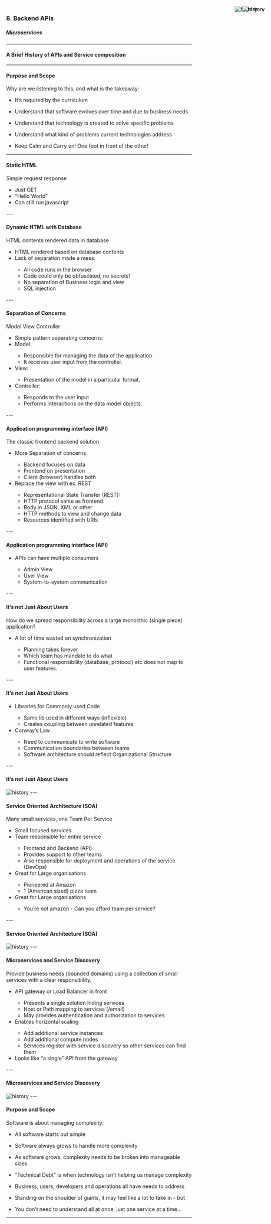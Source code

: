 
### 8. Backend APIs
##### Microservices
---
#### A Brief History of APIs and Service composition
---

#### Purpose and Scope

Why are we listening to this, and what is the takeaway:
* It’s required by the curriculum
* Understand that software evolves over time and due to business needs
* Understand that technology is created to solve specific problems
* Understand what kind of problems current technologies address

* Keep Calm and Carry on! One foot in front of the other!

---

#### Static HTML

<p>Simple request response</p>
<ul>
<li>Just GET</li>
<li>“Hello World”</li>
<li>Can still run javascript</li>
</ul>

<img style="position: absolute; top: 50px; right: 50px;" src="/new/media/backend-api-images/backend-api-8/one.png" alt="history">
---

#### Dynamic HTML with Database

<p>HTML contents rendered data in database</p>
<ul>
<li>HTML rendered based on database contents</li>
<li>Lack of separation made a mess:</li>
<ul>
	<li>All code runs in the browser</li>
	<li>Code could only be obfuscated, no secrets!</li>
	<li>No separation of Business logic and view</li>
	<li>SQL injection</li>
</ul>
</ul>	

<img style="position: absolute; top: 50px; right: 50px;" src="/new/media/backend-api-images/backend-api-8/two.png" alt="history">
---

#### Separation of Concerns

<p>Model View Controller</p>
<ul>
<li>Simple pattern separating concerns:</li>
<li>Model:</li>
<ul>
	<li>Responsible for managing the data of the application.</li> 
	<li>It receives user input from the controller.</li>
</ul>
<li>View:</li>
<ul>
	<li>Presentation of the model in a particular format.</li>
</ul>						
<li>Controller:</li>
<ul>
	<li>Responds to the user input</li> 
	<li>Performs interactions on the data model objects.</li>
</ul>
</ul>

<img style="position: absolute; top: 50px; right: 30px;" src="/new/media/backend-api-images/backend-api-8/three.png" alt="history">
---


#### Application programming interface (API)

<p>The classic frontend backend solution.</p>
<ul>
<li>More Separation of concerns</li>
<ul>
	<li>Backend focuses on data</li>
	<li>Frontend on presentation</li>
	<li>Client (browser) handles  both</li>
</ul>
<li>Replace the view with ex. REST</li>
<ul>
	<li>Representational State Transfer (REST):</li>
	<li>HTTP protocol same as frontend</li>
	<li>Body in JSON, XML or other</li>
	<li>HTTP methods to view and change data</li>
	<li>Resources identified with URIs</li>
</ul>					
</ul>
---

#### Application programming interface (API)

<ul>
<li>APIs can have multiple consumers</li>
<ul>
	<li>Admin View</li>
	<li>User View</li>
	<li>System-to-system communication</li>
</ul>				
</ul>

<img style="position: absolute; top: 50px; right: 30px;" src="/new/media/backend-api-images/backend-api-8/four.png" alt="history">
---



#### It’s not Just About Users

<p>How do we spread responsibility across a large monolithic (single piece) application?</p>

<ul>
<li>A lot of time wasted on synchronization</li>
<ul>
	<li>Planning takes forever</li>
	<li>Which team has mandate to do what</li>
	<li>Functional responsibility (database, protocol) etc does not map to user features.</li>
</ul>				
</ul>
---

#### It’s not Just About Users

<ul>
<li>Libraries for Commonly used Code</li>
<ul>
	<li>Same lib used in different ways (inflexible)</li>
	<li>Creates coupling between unrelated features</li>
</ul>
<li>Conway’s Law</li>
<ul>
	<li>Need to communicate to write software</li>
	<li>Communication boundaries between teams</li>
	<li>Software architecture should reflect Organizational Structure</li>
</ul>	
</ul>
---

#### It’s not Just About Users

<img src="/new/media/backend-api-images/backend-api-8/five.png" alt="history">
---

#### Service Oriented Architecture (SOA)

<p>Many small services, one Team Per Service</p>
<ul>
<li>Small focused services</li>
<li>Team responsible for entire service</li>
<ul>
	<li>Frontend and Backend (API)</li>
	<li>Provides support to other teams</li>
	<li>Also responsible for deployment and operations of the service (DevOps)</li>
</ul>
<li>Great for Large organisations</li>
<ul>
	<li>Pioneered at Amazon</li>
	<li>1 (American sized) pizza team</li>
</ul>
<li>Great for Large organisations</li>
<ul>
	<li>You’re not amazon - Can you afford team per service?</li>
</ul>	
</ul>
---


#### Service Oriented Architecture (SOA)

<img src="/new/media/backend-api-images/backend-api-8/six.png" alt="history">
---

#### Microservices and Service Discovery

<p>Provide business needs (bounded domains) using a collection of small services with a clear responsibility.</p>
<ul>
<li>API gateway or Load Balancer in front</li>
<ul>
	<li>Presents a single solution hiding services</li>
	<li>Host or Path mapping to services (/email)</li>
	<li>May provides authentication and authorization to services</li>
</ul>
<li>Enables horizontal scaling</li>
<ul>
	<li>Add additional service instances</li>
	<li>Add additional compute nodes</li>
	<li>Services register with service discovery so other services can find them</li>
</ul>
<li>Looks like “a single” API from the gateway</li>
</ul>
---


#### Microservices and Service Discovery

<img src="/new/media/backend-api-images/backend-api-8/six.png" alt="history">
---


#### Purpose and Scope

Software is about managing complexity:
* All software starts out simple
* Software always grows to handle more complexity
* As software grows, complexity needs to be broken into manageable sizes
* “Technical Debt” is when technology isn’t helping us manage complexity
* Business, users, developers and operations all have needs to address

* Standing on the shoulder of giants, it may feel like a lot to take in - but
* You don’t need to understand all at once, just one service at a time...

---

